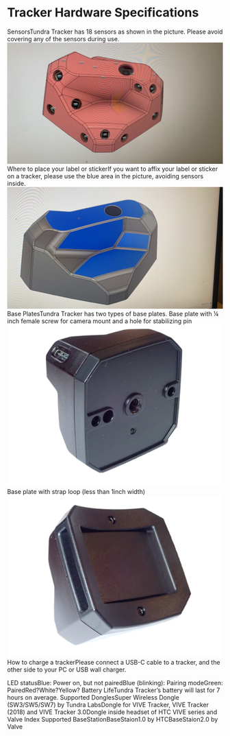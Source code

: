# Tracker Hardware Specifications

SensorsTundra Tracker has 18 sensors as shown in the picture. Please avoid covering any of the sensors during use.![img](images/tracker_hardware.assets/sHAu9okXmmzJdCT4I4CNZZtiK_r7Ts_cmQcZIYap2DSBQa87tvQ9A2VE9__80882OI_K7oWqNt8Y1yrDlqW-bNtYPmPZBCYnxnZsUqiJ9fwn_cZUH9LTBu5_HAQPnGI_ai0hyhc4=s0.jpeg)
Where to place your label or stickerIf you want to affix your label or sticker on a tracker, please use the blue area in the picture, avoiding sensors inside.
![img](images/tracker_hardware.assets/IQZnitOW2cbwVagHMPOCeXXp7K7f1len2w6NgcrYzIvsi-cpMgtbQekt98OYBAKLxzLK5SxmLxFK56E9HfSookxuVJTyN8LUC2rr7FUGaWrBuTLz-kfgbg2OpGnH6bgfl3Pb-iaw=s0.jpeg)
Base PlatesTundra Tracker has two types of base plates. Base plate with ¼ inch female screw for camera mount and a hole for stabilizing pin![img](images/tracker_hardware.assets/vj0V1vETULUKuY4NIOwXc0tSFm9PoBg65nyQBNBN40omZyrr7Jq7t6bxXCr9Nu1Zi7vXrhE2DR89-aY0YSvLVRVlKzVNyiNZh5VKX1acxwtH2O41UbKbZQozgaymNhSWt_wu0rd0=s0.png)
Base plate with strap loop (less than 1inch width)![img](images/tracker_hardware.assets/nFaAgS-IQ5-17lT7xSkmL62Mnn9aPxjLT_b4qxJ4ZjoExotS2RpnLDJyQmcgQ_qIR5Ok7ODn57qGvdKSTQQ5EIsrReRZ_6rSEhPvfrUZaMQzvnTD2XqZoy9we_LrhqS8RKCrP5SI=s0.png)How to charge a trackerPlease connect a USB-C cable to a tracker, and the other side to your PC or USB wall charger.

LED statusBlue: Power on, but not pairedBlue (blinking): Pairing modeGreen: PairedRed?White?Yellow?
Battery LifeTundra Tracker’s battery will last for 7 hours on average.
Supported DonglesSuper Wireless Dongle (SW3/SW5/SW7) by Tundra LabsDongle for VIVE Tracker, VIVE Tracker (2018) and VIVE Tracker 3.0Dongle inside headset of HTC VIVE series and Valve Index
Supported BaseStationBaseStaion1.0 by HTCBaseStaion2.0 by Valve

